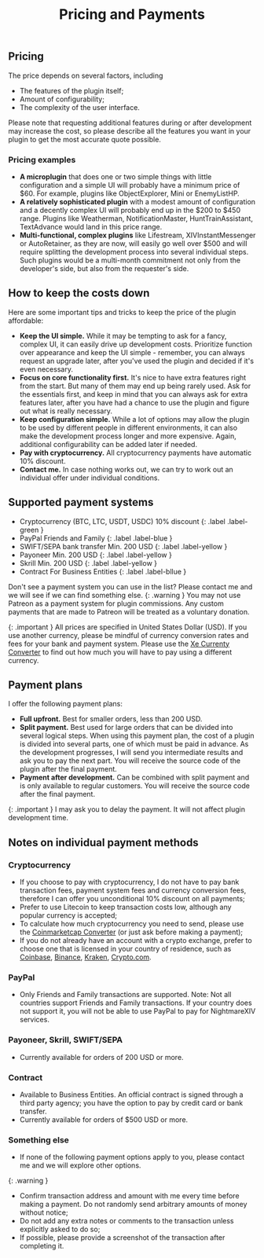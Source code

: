 ﻿---
title: Pricing and Payments
layout: home
nav_order: 2
---
## Pricing
The price depends on several factors, including
- The features of the plugin itself;
- Amount of configurability;
- The complexity of the user interface.

Please note that requesting additional features during or after development may increase the cost, so please describe all the features you want in your plugin to get the most accurate quote possible. 

### Pricing examples
- **A microplugin** that does one or two simple things with little configuration and a simple UI will probably have a minimum price of $60. For example, plugins like ObjectExplorer, Mini or EnemyListHP.
- **A relatively sophisticated plugin** with a modest amount of configuration and a decently complex UI will probably end up in the $200 to $450 range. Plugins like Weatherman, NotificationMaster, HuntTrainAssistant, TextAdvance would land in this price range.
- **Multi-functional, complex plugins** like Lifestream, XIVInstantMessenger or AutoRetainer, as they are now, will easily go well over $500 and will require splitting the development process into several individual steps. Such plugins would be a multi-month commitment not only from the developer's side, but also from the requester's side.

## How to keep the costs down
Here are some important tips and tricks to keep the price of the plugin affordable:
- **Keep the UI simple.** While it may be tempting to ask for a fancy, complex UI, it can easily drive up development costs. Prioritize function over appearance and keep the UI simple - remember, you can always request an upgrade later, after you've used the plugin and decided if it's even necessary.
- **Focus on core functionality first.** It's nice to have extra features right from the start. But many of them may end up being rarely used. Ask for the essentials first, and keep in mind that you can always ask for extra features later, after you have had a chance to use the plugin and figure out what is really necessary.
- **Keep configuration simple.** While a lot of options may allow the plugin to be used by different people in different environments, it can also make the development process longer and more expensive. Again, additional configurability can be added later if needed.
- **Pay with cryptocurrency.** All cryptocurrency payments have automatic 10% discount. 
- **Contact me.** In case nothing works out, we can try to work out an individual offer under individual conditions. 

## Supported payment systems
- Cryptocurrency (BTC, LTC, USDT, USDC)
10% discount
{: .label .label-green }
- PayPal
Friends and Family
{: .label .label-blue }
- SWIFT/SEPA bank transfer
Min. 200 USD
{: .label .label-yellow }
- Payoneer
Min. 200 USD
{: .label .label-yellow }
- Skrill
Min. 200 USD
{: .label .label-yellow }
- Contract 
For Business Entities
{: .label .label-bllue }

Don't see a payment system you can use in the list? Please contact me and we will see if we can find something else.
{: .warning }
You may not use Patreon as a payment system for plugin commissions. Any custom payments that are made to Patreon will be treated as a voluntary donation.

{: .important }
All prices are specified in United States Dollar (USD). If you use another currency, please be mindful of currency conversion rates and fees for your bank and payment system. Please use the <a href="https://www.xe.com/currencyconverter/convert/" target="_blank">Xe Currenty Converter</a> to find out how much you will have to pay using a different currency.

## Payment plans
I offer the following payment plans:
- **Full upfront.** Best for smaller orders, less than 200 USD. 
- **Split payment.** Best used for large orders that can be divided into several logical steps. When using this payment plan, the cost of a plugin is divided into several parts, one of which must be paid in advance. As the development progresses, I will send you intermediate results and ask you to pay the next part. You will receive the source code of the plugin after the final payment.
- **Payment after development.** Can be combined with split payment and is only available to regular customers. You will receive the source code after the final payment.

{: .important }
I may ask you to delay the payment. It will not affect plugin development time. 

## Notes on individual payment methods
### Cryptocurrency
- If you choose to pay with cryptocurrency, I do not have to pay bank transaction fees, payment system fees and currency conversion fees, therefore I can offer you unconditional 10% discount on all payments; 
- Prefer to use Litecoin to keep transaction costs low, although any popular currency is accepted;
- To calculate how much cryptocurrency you need to send, please use the <a href="https://coinmarketcap.com/converter/" target="_blank">Coinmarketcap Converter</a> (or just ask before making a payment);
- If you do not already have an account with a crypto exchange, prefer to choose one that is licensed in your country of residence, such as <a href="https://www.coinbase.com/legal/licenses" target="_blank">Coinbase</a>, <a href="https://www.binance.com/en/legal/licenses" target="_blank">Binance</a>, <a href="https://support.kraken.com/hc/en-us/articles/where-is-kraken-licensed-or-regulated" target="_blank">Kraken</a>, <a href="https://crypto.com/licenses" target="_blank">Crypto.com</a>.

### PayPal
- Only Friends and Family transactions are supported. Note: Not all countries support Friends and Family transactions. If your country does not support it, you will not be able to use PayPal to pay for NightmareXIV services. 

### Payoneer, Skrill, SWIFT/SEPA
- Currently available for orders of 200 USD or more.

### Contract
- Available to Business Entities. An official contract is signed through a third party agency; you have the option to pay by credit card or bank transfer.
- Currently available for orders of $500 USD or more.

### Something else
- If none of the following payment options apply to you, please contact me and we will explore other options.

{: .warning }
- Confirm transaction address and amount with me every time before making a payment. Do not randomly send arbitrary amounts of money without notice;
- Do not add any extra notes or comments to the transaction unless explicitly asked to do so;
- If possible, please provide a screenshot of the transaction after completing it. 